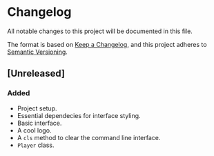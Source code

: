 # Changelog
All notable changes to this project will be documented in this file.

The format is based on [Keep a Changelog](https://keepachangelog.com/en/1.0.0/),
and this project adheres to [Semantic Versioning](https://semver.org/spec/v2.0.0.html).

## [Unreleased]

### Added
- Project setup.
- Essential dependecies for interface styling.
- Basic interface.
- A cool logo.
- A `cls` method to clear the command line interface.
- `Player` class.
